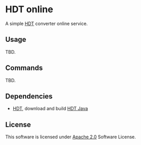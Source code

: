 # HDT online

A simple [HDT](http://www.rdfhdt.org/ "rdfhdt") converter online service.

## Usage

TBD.

## Commands

TBD.

## Dependencies

* [HDT](http://www.rdfhdt.org/), download and build [HDT Java](http://code.google.com/p/hdt-java/)

## License

This software is licensed under [Apache 2.0](http://www.apache.org/licenses/LICENSE-2.0.html) Software License.